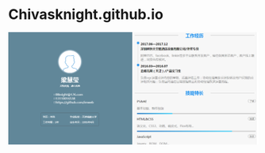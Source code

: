 # Chivasknight.github.io
![text image](https://github.com/Chivasknight/Chivasknight.github.io/blob/master/personalpage.PNG)

